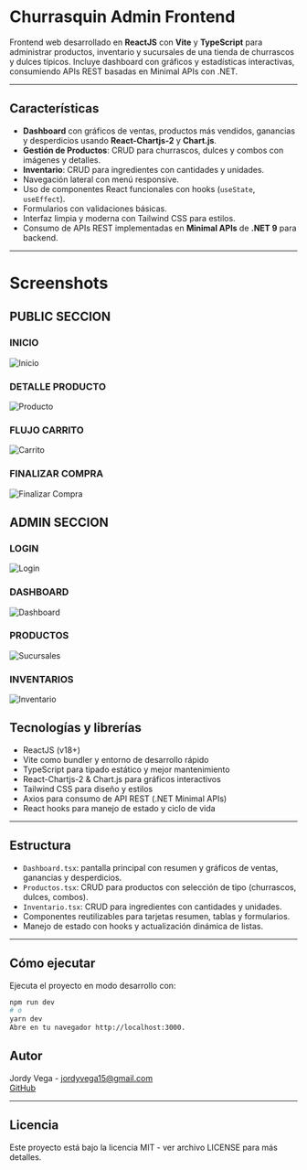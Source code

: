 # Churrasquin Admin Frontend

Frontend web desarrollado en **ReactJS** con **Vite** y **TypeScript** para administrar productos, inventario y sucursales de una tienda de churrascos y dulces típicos. Incluye dashboard con gráficos y estadísticas interactivas, consumiendo APIs REST basadas en Minimal APIs con .NET.

---

## Características

- **Dashboard** con gráficos de ventas, productos más vendidos, ganancias y desperdicios usando **React-Chartjs-2** y **Chart.js**.
- **Gestión de Productos**: CRUD para churrascos, dulces y combos con imágenes y detalles.
- **Inventario**: CRUD para ingredientes con cantidades y unidades.
- Navegación lateral con menú responsive.
- Uso de componentes React funcionales con hooks (`useState`, `useEffect`).
- Formularios con validaciones básicas.
- Interfaz limpia y moderna con Tailwind CSS para estilos.
- Consumo de APIs REST implementadas en **Minimal APIs** de **.NET 9** para backend.

---

# Screenshots
## PUBLIC SECCION
### INICIO
![Inicio](https://github.com/user-attachments/assets/849bbb67-a671-4d13-b43d-51b7e76364da)
### DETALLE PRODUCTO
![Producto](https://github.com/user-attachments/assets/3e6c4a84-27ed-49d8-9745-839116ce5204)
### FLUJO CARRITO
![Carrito](https://github.com/user-attachments/assets/03710fc4-8c4a-43f7-bead-6885cdf49ac3)
### FINALIZAR COMPRA
![Finalizar Compra](https://github.com/user-attachments/assets/b6f84ac4-33e2-4f29-9614-ff6a66a3c0d0)

## ADMIN SECCION
### LOGIN
![Login](https://github.com/user-attachments/assets/2b250f38-5026-45a6-9f7e-5f50a19f5097) 
### DASHBOARD
![Dashboard](https://github.com/user-attachments/assets/9e90aab7-5e3b-46ff-91ff-6ee2b29d779f)
### PRODUCTOS
![Sucursales](https://github.com/user-attachments/assets/3fd51d96-5112-4c2f-84bd-1b2c74b164e9)  
### INVENTARIOS
![Inventario](https://github.com/user-attachments/assets/081561f6-f850-40ce-a34a-aaf78cbf262b)  

## Tecnologías y librerías

- ReactJS (v18+)
- Vite como bundler y entorno de desarrollo rápido
- TypeScript para tipado estático y mejor mantenimiento
- React-Chartjs-2 & Chart.js para gráficos interactivos
- Tailwind CSS para diseño y estilos
- Axios para consumo de API REST (.NET Minimal APIs)
- React hooks para manejo de estado y ciclo de vida

---

## Estructura

- `Dashboard.tsx`: pantalla principal con resumen y gráficos de ventas, ganancias y desperdicios.
- `Productos.tsx`: CRUD para productos con selección de tipo (churrascos, dulces, combos).
- `Inventario.tsx`: CRUD para ingredientes con cantidades y unidades.
- Componentes reutilizables para tarjetas resumen, tablas y formularios.
- Manejo de estado con hooks y actualización dinámica de listas.

---

## Cómo ejecutar

Ejecuta el proyecto en modo desarrollo con:

```bash
npm run dev
# o
yarn dev
Abre en tu navegador http://localhost:3000.
```
## Autor

Jordy Vega - jordyvega15@gmail.com  
[GitHub](https://github.com/jordyvega03)

---

## Licencia

Este proyecto está bajo la licencia MIT - ver archivo LICENSE para más detalles.
